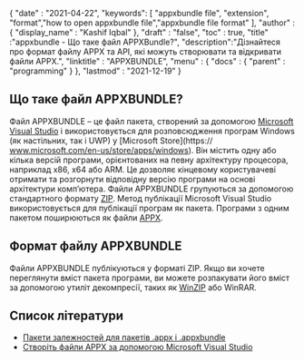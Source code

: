 {
  "date" : "2021-04-22",
  "keywords": [ "appxbundle file", "extension", "format","how to open appxbundle file","appxbundle file format" ],
  "author" : {
    "display_name" : "Kashif Iqbal"
},
  "draft" : "false",
  "toc" : true,
  "title" :"appxbundle - Що таке файл APPXBundle?",
  "description":"Дізнайтеся про формат файлу APPX та API, які можуть створювати та відкривати файли APPX.",
  "linktitle" : "APPXBUNDLE",
  "menu" : {
    "docs" : {
      "parent" : "programming"
}
},
  "lastmod" : "2021-12-19"
}

## Що таке файл APPXBUNDLE?

Файл APPXBUNDLE – це файл пакета, створений за допомогою [Microsoft Visual Studio](https://visualstudio.microsoft.com/) і використовується для розповсюдження програм Windows (як настільних, так і UWP) у [Microsoft Store](https:// www.microsoft.com/en-us/store/apps/windows). Він містить одну або кілька версій програми, орієнтованих на певну архітектуру процесора, наприклад x86, x64 або ARM. Це дозволяє кінцевому користувачеві отримати та розгорнути відповідну версію програми на основі архітектури комп’ютера. Файли APPXBUNDLE групуються за допомогою стандартного формату [ZIP](/uk/compression/zip/). Метод публікації Microsoft Visual Studio використовується для публікації програм як пакета. Програми з одним пакетом поширюються як файли [APPX](/uk/programming/appx/).

## Формат файлу APPXBUNDLE

Файли APPXBUNDLE публікуються у форматі ZIP. Якщо ви хочете переглянути вміст пакета програми, ви можете розпакувати його вміст за допомогою утиліт декомпресії, таких як [WinZIP](https://www.winzip.com/en/) або WinRAR.

## Список літератури

* [Пакети залежностей для пакетів .appx і .appxbundle](https://www.ibm.com/docs/en/maas360?topic=catalog-dependency-packages-appx-appxbundle-packages)
* [Створіть файли APPX за допомогою Microsoft Visual Studio](https://learn.microsoft.com/en-us/windows/msix/desktop/vs-package-overview)

